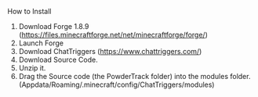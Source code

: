 How to Install

1. Download Forge 1.8.9 (https://files.minecraftforge.net/net/minecraftforge/forge/)
2. Launch Forge
3. Download ChatTriggers (https://www.chattriggers.com/)
4. Download Source Code.
5. Unzip it.
6. Drag the Source code (the PowderTrack folder) into the modules folder. (Appdata/Roaming/.minecraft/config/ChatTriggers/modules)
